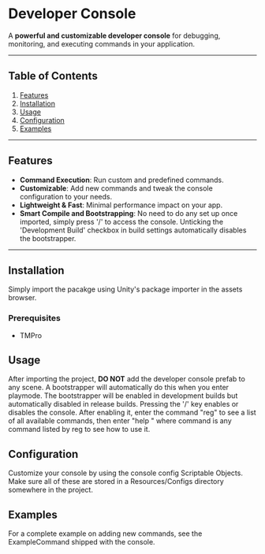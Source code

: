 ﻿# Developer Console

A **powerful and customizable developer console** for debugging, monitoring, and executing commands in your application.

---

## Table of Contents

1. [Features](#features)  
2. [Installation](#installation)  
3. [Usage](#usage)  
4. [Configuration](#configuration)  
5. [Examples](#examples)  

---

## Features

- **Command Execution**: Run custom and predefined commands.  
- **Customizable**: Add new commands and tweak the console configuration to your needs.  
- **Lightweight & Fast**: Minimal performance impact on your app.  
- **Smart Compile and Bootstrapping**: No need to do any set up once imported, simply press '/' to access the console. Unticking the 'Development Build' checkbox in build settings automatically disables the bootstrapper.

---

## Installation

Simply import the pacakge using Unity's package importer in the assets browser.

### Prerequisites
- TMPro

## Usage
After importing the project, **DO NOT** add the developer console prefab to any scene. A bootstrapper will automatically do this when you enter playmode. The bootstrapper will be enabled in development builds but automatically disabled in release builds. 
Pressing the '/' key enables or disables the console. After enabling it, enter the command "reg" to see a list of all available commands, then enter "help <command>" where command is any command listed by reg to see how to use it.

## Configuration
Customize your console by using the console config Scriptable Objects. Make sure all of these are stored in a Resources/Configs directory somewhere in the project.

## Examples
For a complete example on adding new commands, see the ExampleCommand shipped with the console.